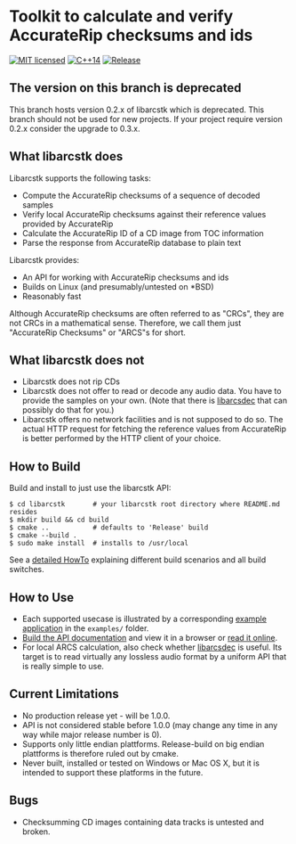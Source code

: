 # Toolkit to calculate and verify AccurateRip checksums and ids

[![MIT licensed](https://img.shields.io/badge/license-MIT-blue.svg)](./LICENSE)
[![C++14](https://img.shields.io/badge/C++-14-darkred.svg)](./DESIGN.md)
[![Release](https://img.shields.io/github/v/release/crf8472/libarcstk?display_name=tag&include_prereleases)](https://github.com/crf8472/libarcstk/releases)



## The version on this branch is deprecated

This branch hosts version 0.2.x of libarcstk which is deprecated. This branch
should not be used for new projects. If your project require version 0.2.x
consider the upgrade to 0.3.x.



## What libarcstk does

Libarcstk supports the following tasks:

- Compute the AccurateRip checksums of a sequence of decoded samples
- Verify local AccurateRip checksums against their reference values provided by
  AccurateRip
- Calculate the AccurateRip ID of a CD image from TOC information
- Parse the response from AccurateRip database to plain text

Libarcstk provides:

- An API for working with AccurateRip checksums and ids
- Builds on Linux (and presumably/untested on *BSD)
- Reasonably fast

Although AccurateRip checksums are often referred to as "CRCs", they are not
CRCs in a mathematical sense. Therefore, we call them just "AccurateRip
Checksums" or "ARCS"s for short.



## What libarcstk does not

- Libarcstk does not rip CDs
- Libarcstk does not offer to read or decode any audio data. You have to
  provide the samples on your own. (Note that there is [libarcsdec][2] that
  can possibly do that for you.)
- Libarcstk offers no network facilities and is not supposed to do so. The
  actual HTTP request for fetching the reference values from AccurateRip is
  better performed by the HTTP client of your choice.



## How to Build

Build and install to just use the libarcstk API:

	$ cd libarcstk       # your libarcstk root directory where README.md resides
	$ mkdir build && cd build
	$ cmake ..           # defaults to 'Release' build
	$ cmake --build .
	$ sudo make install  # installs to /usr/local

See a [detailed HowTo](BUILD.md) explaining different build scenarios and all
build switches.



## How to Use

- Each supported usecase is illustrated by a corresponding [example
  application](./examples/) in the ``examples/`` folder.
- [Build the API
  documentation](BUILD.md#user-content-building-the-api-documentation) and view
  it in a browser or [read it online][1].
- For local ARCS calculation, also check whether [libarcsdec][2] is useful. Its
  target is to read virtually any lossless audio format by a uniform API that is
  really simple to use.



## Current Limitations

- No production release yet - will be 1.0.0.
- API is not considered stable before 1.0.0 (may change any time in any way
  while major release number is 0).
- Supports only little endian plattforms. Release-build on big endian plattforms
  is therefore ruled out by cmake.
- Never built, installed or tested on Windows or Mac OS X, but it is intended to
  support these platforms in the future.



## Bugs

- Checksumming CD images containing data tracks is untested and broken.

[1]: https://crf8472.github.io/libarcstk/0.2.1/
[2]: https://github.com/crf8472/libarcsdec/
